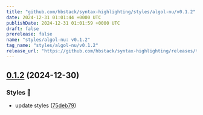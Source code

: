 ```yaml
---
title: "github.com/hbstack/syntax-highlighting/styles/algol-nu/v0.1.2"
date: 2024-12-31 01:01:44 +0000 UTC
publishDate: 2024-12-31 01:01:59 +0000 UTC
draft: false
prerelease: false
name: "styles/algol-nu: v0.1.2"
tag_name: "styles/algol-nu/v0.1.2"
release_url: "https://github.com/hbstack/syntax-highlighting/releases/tag/styles/algol-nu/v0.1.2"
---
```


## [0.1.2](https://github.com/hbstack/syntax-highlighting/compare/styles/algol-nu/v0.1.1...styles/algol-nu/v0.1.2) (2024-12-30)


### Styles 🎨

* update styles ([75deb79](https://github.com/hbstack/syntax-highlighting/commit/75deb79773c00a91668118f44e1ffcf018513cd9))
